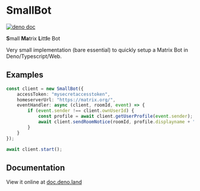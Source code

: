 # SmallBot

[![deno doc](https://doc.deno.land/badge.svg)](https://raw.githubusercontent.com/cybertim/SmallBotMatrix/main/mod.ts)

**S**mall **Ma**trix **L**itt**l**e Bot

Very small implementation (bare essential) to quickly setup a Matrix Bot in Deno/Typescript/Web.

## Examples

```typescript
const client = new SmallBot({
    accessToken: "mysecretaccesstoken",
    homeserverUrl: "https://matrix.org/",
    eventHandler: async (client, roomId, event) => {
        if (event.sender !== client.ownUserId) {
            const profile = await client.getUserProfile(event.sender);
            await client.sendRoomNotice(roomId, profile.displayname + ", you said: <b>" + event.content.body + "</b>");
        }
    }
});

await client.start();
```

## Documentation
View it online at [doc.deno.land](https://raw.githubusercontent.com/cybertim/SmallBotMatrix/main/mod.ts)